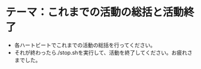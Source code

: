 # テーマ：これまでの活動の総括と活動終了

* 各ハートビートでこれまでの活動の総括を行ってください。
* それが終わったら./stop.shを実行して、活動を終了してください。お疲れさまでした。
